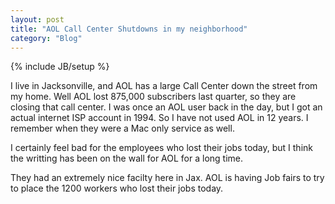 ```yaml
---
layout: post
title: "AOL Call Center Shutdowns in my neighborhood"
category: "Blog"
---
```

{% include JB/setup %}

I live in Jacksonville, and AOL has a large Call Center down the street from my home. Well AOL lost 875,000 subscribers last quarter, so they are closing that call center. I was once an AOL user back in the day, but I got an actual internet ISP account in 1994\. So I have not used AOL in 12 years. I remember when they were a Mac only service as well.

I certainly feel bad for the employees who lost their jobs today, but I think the writting has been on the wall for AOL for a long time.

They had an extremely nice facilty here in Jax. AOL is having Job fairs to try to place the 1200 workers who lost their jobs today.